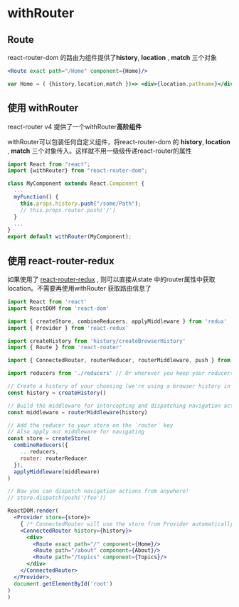 # withRouter

## Route

react-router-dom 的路由为组件提供了**history**, **location** , **match** 三个对象
```jsx
<Route exact path="/Home" component={Home}/>

var Home = ( {history,location,match })=> <div>{location.pathname}</div>
```

##  使用 withRouter


react-router v4 提供了一个withRouter**高阶组件**

withRouter可以包装任何自定义组件，将react-router-dom 的 **history**, **location** , **match** 三个对象传入。这样就不用一级级传递react-router的属性

```jsx
import React from "react";
import {withRouter} from "react-router-dom";

class MyComponent extends React.Component {
  ...
  myFunction() {
    this.props.history.push("/some/Path");
    // this.props.router.push('/')
  }
  ...
}
export default withRouter(MyComponent);
```

## 使用 react-router-redux

如果使用了 [react-router-redux](https://github.com/ReactTraining/react-router/tree/master/packages/react-router-redux) , 则可以直接从state 中的router属性中获取location。不需要再使用withRouter 获取路由信息了

```jsx
import React from 'react'
import ReactDOM from 'react-dom'

import { createStore, combineReducers, applyMiddleware } from 'redux'
import { Provider } from 'react-redux'

import createHistory from 'history/createBrowserHistory'
import { Route } from 'react-router'

import { ConnectedRouter, routerReducer, routerMiddleware, push } from 'react-router-redux'

import reducers from './reducers' // Or wherever you keep your reducers

// Create a history of your choosing (we're using a browser history in this case)
const history = createHistory()

// Build the middleware for intercepting and dispatching navigation actions
const middleware = routerMiddleware(history)

// Add the reducer to your store on the `router` key
// Also apply our middleware for navigating
const store = createStore(
  combineReducers({
    ...reducers,
    router: routerReducer
  }),
  applyMiddleware(middleware)
)

// Now you can dispatch navigation actions from anywhere!
// store.dispatch(push('/foo'))

ReactDOM.render(
  <Provider store={store}>
    { /* ConnectedRouter will use the store from Provider automatically */ }
    <ConnectedRouter history={history}>
      <div>
        <Route exact path="/" component={Home}/>
        <Route path="/about" component={About}/>
        <Route path="/topics" component={Topics}/>
      </div>
    </ConnectedRouter>
  </Provider>,
  document.getElementById('root')
)
)
```
